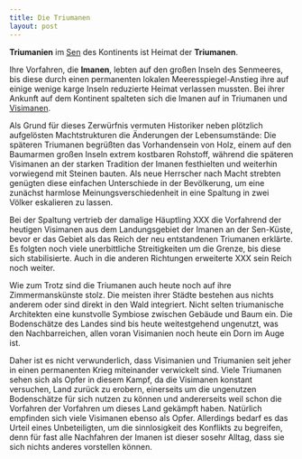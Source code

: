 ```yaml
---
title: Die Triumanen
layout: post
---
```

**Triumanien** im [Sen](/2015/09/11/compass.md) des Kontinents ist Heimat der **Triumanen**.

Ihre Vorfahren, die **Imanen**, lebten auf den großen Inseln des Senmeeres, bis diese durch einen permanenten lokalen Meeresspiegel-Anstieg ihre auf einige wenige karge Inseln reduzierte Heimat verlassen mussten. Bei ihrer Ankunft auf dem Kontinent spalteten sich die Imanen auf in Triumanen und [Visimanen](/2015/11/18/visimanen.html).

Als Grund für dieses Zerwürfnis vermuten Historiker neben plötzlich aufgelösten Machtstrukturen die Änderungen der Lebensumstände: Die späteren Triumanen begrüßten das Vorhandensein von Holz, einem auf den Baumarmen großen Inseln extrem kostbaren Rohstoff, während die späteren Visimanen an der starken Tradition der Imanen festhielten und weiterhin vorwiegend mit Steinen bauten. Als neue Herrscher nach Macht strebten genügten diese einfachen Unterschiede in der Bevölkerung, um eine zunächst harmlose Meinungsverschiedenheit in eine Spaltung in zwei Völker eskalieren zu lassen.

Bei der Spaltung vertrieb der damalige Häuptling XXX die Vorfahrend der heutigen Visimanen aus dem Landungsgebiet der Imanen an der Sen-Küste, bevor er das Gebiet als das Reich der neu entstandenen Triumanen erklärte. Es folgten noch viele unerbittliche Streitigkeiten um die Grenze, bis diese sich stabilisierte. Auch in die anderen Richtungen erweiterte XXX sein Reich noch weiter.

Wie zum Trotz sind die Triumanen auch heute noch auf ihre Zimmermanskünste stolz. Die meisten ihrer Städte bestehen aus nichts anderem oder sind direkt in den Wald integriert. Nicht selten triumanische Architekten eine kunstvolle Symbiose zwischen Gebäude und Baum ein. Die Bodenschätze des Landes sind bis heute weitestgehend ungenutzt, was den Nachbarreichen, allen voran Visimanien noch heute ein Dorn im Auge ist.

Daher ist es nicht verwunderlich, dass Visimanien und Triumanien seit jeher in einen permanenten Krieg miteinander verwickelt sind. Viele Triumanen sehen sich als Opfer in diesem Kampf, da die Visimanen konstant versuchen, Land zurück zu erobern, einerseits um die ungenutzen Bodenschätze für sich nutzen zu können und andererseits weil schon die Vorfahren der Vorfahren um dieses Land gekämpft haben. Natürlich empfinden sich viele Visimanen ebenso als Opfer. Allerdings bedarf es das Urteil eines Unbeteiligten, um die sinnlosigkeit des Konflikts zu begreifen, denn für fast alle Nachfahren der Imanen ist dieser sosehr Alltag, dass sie sich nichts anderes vorstellen können.
